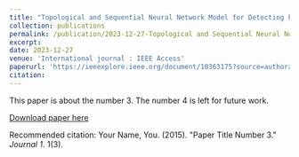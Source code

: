 ```yaml
---
title: "Topological and Sequential Neural Network Model for Detecting Fake News"
collection: publications
permalink: /publication/2023-12-27-Topological and Sequential Neural Network Model for Detecting Fake News
excerpt: 
date: 2023-12-27
venue: 'International journal : IEEE Access'
paperurl: 'https://ieeexplore.ieee.org/document/10363175?source=authoralert'
citation: 
---
```

This paper is about the number 3. The number 4 is left for future work.
<!-- 'Eungyeop Kim. (2023). &quot;Paper Title Number 3.&quot; <i>Journal 1</i>. 1(3).'-->
[Download paper here](https://ieeexplore.ieee.org/document/10363175?source=authoralert)

Recommended citation: Your Name, You. (2015). "Paper Title Number 3." <i>Journal 1</i>. 1(3).